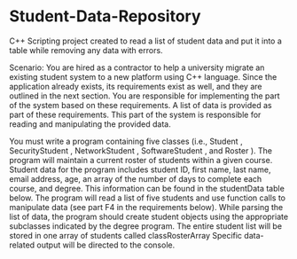 # Student-Data-Repository
C++ Scripting project created to read a list of student data and put it into a table while removing any data with errors.

Scenario: You are hired as a contractor to help a university migrate an existing student system to a new platform using C++ language. 
Since the application already exists, its requirements exist as well, and they are outlined in the next section. 
You are responsible for implementing the part of the system based on these requirements. A list of data is provided as part of these requirements. 
This part of the system is responsible for reading and manipulating the provided data.

You must write a program containing five classes (i.e., Student , SecurityStudent , NetworkStudent , SoftwareStudent , and Roster ). 
The program will maintain a current roster of students within a given course. 
Student data for the program includes student ID, first name, last name, email address, age, an array of the number of days to complete each course, and degree. 
This information can be found in the studentData table below. The program will read a list of five students and use function calls to manipulate data (see part F4 in the requirements below). 
While parsing the list of data, the program should create student objects using the appropriate subclasses indicated by the degree program. The entire student list will be stored in one array 
of students called classRosterArray Specific data-related output will be directed to the console.
